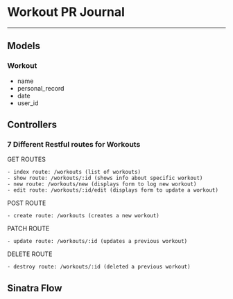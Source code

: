 # Workout PR Journal
---

## Models

### Workout
- name
- personal_record
- date
- user_id

## Controllers

### 7 Different Restful routes for Workouts
GET ROUTES
```
- index route: /workouts (list of workouts)
- show route: /workouts/:id (shows info about specific workout)
- new route: /workouts/new (displays form to log new workout)
- edit route: /workouts/:id/edit (displays form to update a workout)
```
POST ROUTE
```
- create route: /workouts (creates a new workout)
```
PATCH ROUTE
```
- update route: /workouts/:id (updates a previous workout)
```
DELETE ROUTE
```
- destroy route: /workouts/:id (deleted a previous workout)
```

## Sinatra Flow





